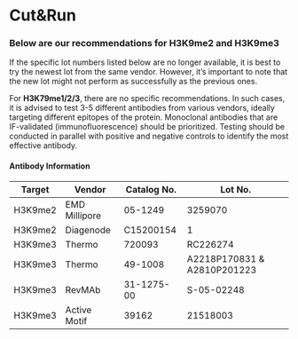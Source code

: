 # Cut&Run

### Below are our recommendations for H3K9me2 and H3K9me3
If the specific lot numbers listed below are no longer available, it is best to try the newest lot from the same vendor. However, it’s important to note that the new lot might not perform as successfully as the previous ones. 

For **H3K79me1/2/3**, there are no specific recommendations. In such cases, it is advised to test 3-5 different antibodies from various vendors, ideally targeting different epitopes of the protein. Monoclonal antibodies that are IF-validated (immunofluorescence) should be prioritized. Testing should be conducted in parallel with positive and negative controls to identify the most effective antibody.

#### Antibody Information

| Target     | Vendor       | Catalog No. | Lot No.                          |
|------------|--------------|-------------|----------------------------------|
| H3K9me2    | EMD Millipore| 05-1249     | 3259070                          |
| H3K9me2    | Diagenode    | C15200154   | 1                                |
| H3K9me3    | Thermo       | 720093      | RC226274                         |
| H3K9me3    | Thermo       | 49-1008     | A2218P170831 & A2810P201223      |
| H3K9me3    | RevMAb       | 31-1275-00  | S-05-02248                       |
| H3K9me3    | Active Motif | 39162       | 21518003                         |


